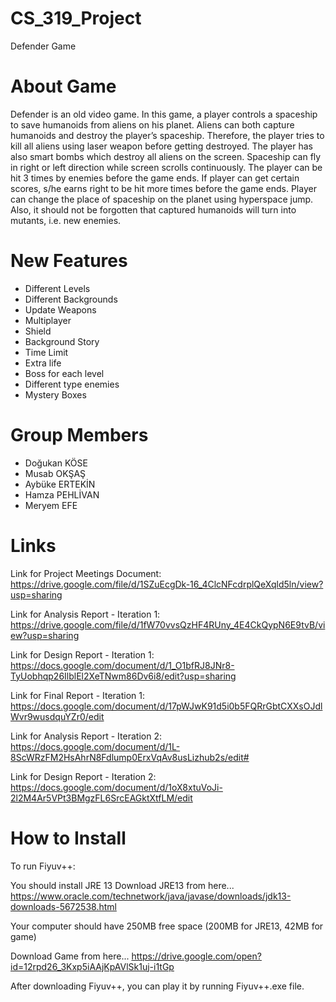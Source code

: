 # CS_319_Project
Defender Game

# About Game
Defender is an old video game. In this game, a player controls a spaceship to save humanoids from aliens on his planet. Aliens can both capture humanoids and destroy the player’s spaceship. Therefore, the player tries to kill all aliens using laser weapon before getting destroyed. The player has also smart bombs which destroy all aliens on the screen. Spaceship can fly in right or left direction while screen scrolls continuously. The player can be hit 3 times by enemies before the game ends. If player can get certain scores, s/he earns right to be hit more times before the game ends. Player can change the place of spaceship on the planet using hyperspace jump. Also, it should not be forgotten that captured humanoids will turn into mutants, i.e. new enemies.

# New Features
- Different Levels
- Different Backgrounds
- Update Weapons
- Multiplayer
- Shield
- Background Story 
- Time Limit 
- Extra life
- Boss for each level
- Different type enemies
- Mystery Boxes


# Group Members
- Doğukan KÖSE
- Musab OKŞAŞ
- Aybüke ERTEKİN
- Hamza PEHLİVAN
- Meryem EFE

# Links
Link for Project Meetings Document: https://drive.google.com/file/d/1SZuEcgDk-16_4ClcNFcdrplQeXqld5ln/view?usp=sharing

Link for Analysis Report - Iteration 1: https://drive.google.com/file/d/1fW70vvsQzHF4RUny_4E4CkQypN6E9tvB/view?usp=sharing

Link for Design Report - Iteration 1: https://docs.google.com/document/d/1_O1bfRJ8JNr8-TyUobhqp26IlblEl2XeTNwm86Dv6i8/edit?usp=sharing

Link for Final Report - Iteration 1: https://docs.google.com/document/d/17pWJwK91d5i0b5FQRrGbtCXXsOJdlWvr9wusdquYZr0/edit

Link for Analysis Report - Iteration 2: https://docs.google.com/document/d/1L-8ScWRzFM2HsAhrN8Fdlump0ErxVqAv8usLizhub2s/edit#

Link for Design Report - Iteration 2: https://docs.google.com/document/d/1oX8xtuVoJi-2l2M4Ar5VPt3BMgzFL6SrcEAGktXtfLM/edit


# How to Install

To run Fiyuv++:

You should install JRE 13 
Download JRE13 from here...
https://www.oracle.com/technetwork/java/javase/downloads/jdk13-downloads-5672538.html

Your computer should have 250MB free space (200MB for JRE13, 42MB for game)

Download Game from here...
https://drive.google.com/open?id=12rpd26_3Kxp5iAAjKpAVlSk1uj-i1tGp

After downloading Fiyuv++, you can play it by running Fiyuv++.exe file.
